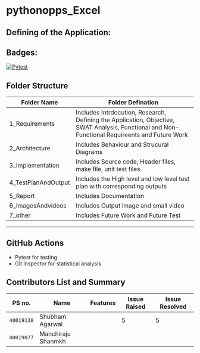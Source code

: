 # pythonopps_Excel 
## Defining of the Application:

## Badges:
[![Pytest](https://github.com/sinopeSA/pythonopps_Excel/actions/workflows/pytest.yml/badge.svg)](https://github.com/sinopeSA/pythonopps_Excel/actions/workflows/pytest.yml)


## Folder Structure
|Folder Name|Folder Defination|
|---------------------------------|-----------------------------------------------------------------------------------------------------------|
| 1_Requirements | Includes Intrdocution, Research, Defining the Application, Objective, SWAT Analysis, Functional and Non-Functional Requireents and Future Work|
| 2_Architecture | Includes Behaviour and Strucural Diagrams |
| 3_Implementation | Includes Source code, Header files, make file, unit test files |
| 4_TestPlanAndOutput | Includes the High level and low level test plan with corresponding outputs |
| 5_Report | Includes Documentation |
| 6_ImagesAndvideos | Includes Output image and small video |
| 7_other | Includes Future Work and Future Test |
----------------------------------------------------------------------------------------------------------------------------------------------------------------------------


## GitHub Actions
* Pytest for testing
* Git Inspector for statistical analysis


## Contributors List and Summary
|PS no. |  Name   |    Features    | Issue Raised | Issue Resolved | 
|-------|---------|----------------|--------|-------|
| `40019138` | Shubham Agarwal| | 5 | 5 |
|`40019077`| Manchiraju Shanmkh|
